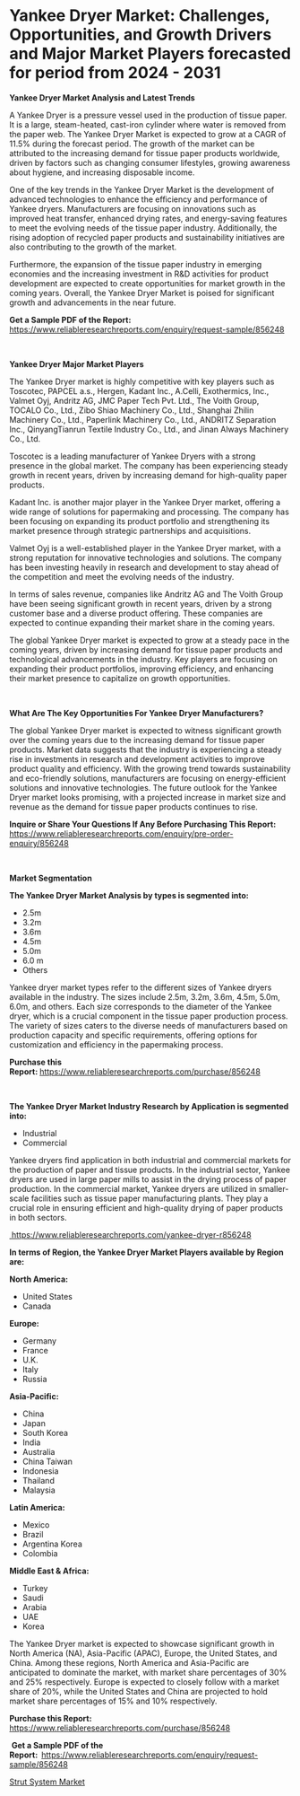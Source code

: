 <p><h1>Yankee Dryer Market: Challenges, Opportunities, and Growth Drivers and Major Market Players forecasted for period from 2024 - 2031</h1></p><p><strong>Yankee Dryer Market Analysis and Latest Trends</strong></p>
<p><p>A Yankee Dryer is a pressure vessel used in the production of tissue paper. It is a large, steam-heated, cast-iron cylinder where water is removed from the paper web. The Yankee Dryer Market is expected to grow at a CAGR of 11.5% during the forecast period. The growth of the market can be attributed to the increasing demand for tissue paper products worldwide, driven by factors such as changing consumer lifestyles, growing awareness about hygiene, and increasing disposable income.</p><p>One of the key trends in the Yankee Dryer Market is the development of advanced technologies to enhance the efficiency and performance of Yankee dryers. Manufacturers are focusing on innovations such as improved heat transfer, enhanced drying rates, and energy-saving features to meet the evolving needs of the tissue paper industry. Additionally, the rising adoption of recycled paper products and sustainability initiatives are also contributing to the growth of the market.</p><p>Furthermore, the expansion of the tissue paper industry in emerging economies and the increasing investment in R&D activities for product development are expected to create opportunities for market growth in the coming years. Overall, the Yankee Dryer Market is poised for significant growth and advancements in the near future.</p></p>
<p><strong>Get a Sample PDF of the Report:&nbsp;</strong> <a href="https://www.reliableresearchreports.com/enquiry/request-sample/856248">https://www.reliableresearchreports.com/enquiry/request-sample/856248</a></p>
<p>&nbsp;</p>
<p><strong>Yankee Dryer Major Market Players</strong></p>
<p><p>The Yankee Dryer market is highly competitive with key players such as Toscotec, PAPCEL a.s., Hergen, Kadant Inc., A.Celli, Exothermics, Inc., Valmet Oyj, Andritz AG, JMC Paper Tech Pvt. Ltd., The Voith Group, TOCALO Co., Ltd., Zibo Shiao Machinery Co., Ltd., Shanghai Zhilin Machinery Co., Ltd., Paperlink Machinery Co., Ltd., ANDRITZ Separation Inc., QinyangTianrun Textile Industry Co., Ltd., and Jinan Always Machinery Co., Ltd.</p><p>Toscotec is a leading manufacturer of Yankee Dryers with a strong presence in the global market. The company has been experiencing steady growth in recent years, driven by increasing demand for high-quality paper products.</p><p>Kadant Inc. is another major player in the Yankee Dryer market, offering a wide range of solutions for papermaking and processing. The company has been focusing on expanding its product portfolio and strengthening its market presence through strategic partnerships and acquisitions.</p><p>Valmet Oyj is a well-established player in the Yankee Dryer market, with a strong reputation for innovative technologies and solutions. The company has been investing heavily in research and development to stay ahead of the competition and meet the evolving needs of the industry.</p><p>In terms of sales revenue, companies like Andritz AG and The Voith Group have been seeing significant growth in recent years, driven by a strong customer base and a diverse product offering. These companies are expected to continue expanding their market share in the coming years.</p><p>The global Yankee Dryer market is expected to grow at a steady pace in the coming years, driven by increasing demand for tissue paper products and technological advancements in the industry. Key players are focusing on expanding their product portfolios, improving efficiency, and enhancing their market presence to capitalize on growth opportunities.</p></p>
<p>&nbsp;</p>
<p><strong>What Are The Key Opportunities For Yankee Dryer Manufacturers?</strong></p>
<p><p>The global Yankee Dryer market is expected to witness significant growth over the coming years due to the increasing demand for tissue paper products. Market data suggests that the industry is experiencing a steady rise in investments in research and development activities to improve product quality and efficiency. With the growing trend towards sustainability and eco-friendly solutions, manufacturers are focusing on energy-efficient solutions and innovative technologies. The future outlook for the Yankee Dryer market looks promising, with a projected increase in market size and revenue as the demand for tissue paper products continues to rise.</p></p>
<p><strong>Inquire or Share Your Questions If Any Before Purchasing This Report:</strong> <a href="https://www.reliableresearchreports.com/enquiry/pre-order-enquiry/856248">https://www.reliableresearchreports.com/enquiry/pre-order-enquiry/856248</a></p>
<p>&nbsp;</p>
<p><strong>Market Segmentation</strong></p>
<p><strong>The Yankee Dryer Market Analysis by types is segmented into:</strong></p>
<p><ul><li>2.5m</li><li>3.2m</li><li>3.6m</li><li>4.5m</li><li>5.0m</li><li>6.0 m</li><li>Others</li></ul></p>
<p><p>Yankee dryer market types refer to the different sizes of Yankee dryers available in the industry. The sizes include 2.5m, 3.2m, 3.6m, 4.5m, 5.0m, 6.0m, and others. Each size corresponds to the diameter of the Yankee dryer, which is a crucial component in the tissue paper production process. The variety of sizes caters to the diverse needs of manufacturers based on production capacity and specific requirements, offering options for customization and efficiency in the papermaking process.</p></p>
<p><strong>Purchase this Report:&nbsp;</strong><a href="https://www.reliableresearchreports.com/purchase/856248">https://www.reliableresearchreports.com/purchase/856248</a></p>
<p>&nbsp;</p>
<p><strong>The Yankee Dryer Market Industry Research by Application is segmented into:</strong></p>
<p><ul><li>Industrial</li><li>Commercial</li></ul></p>
<p><p>Yankee dryers find application in both industrial and commercial markets for the production of paper and tissue products. In the industrial sector, Yankee dryers are used in large paper mills to assist in the drying process of paper production. In the commercial market, Yankee dryers are utilized in smaller-scale facilities such as tissue paper manufacturing plants. They play a crucial role in ensuring efficient and high-quality drying of paper products in both sectors.</p></p>
<p><a href="https://www.reliableresearchreports.com/yankee-dryer-r856248">&nbsp;https://www.reliableresearchreports.com/yankee-dryer-r856248</a></p>
<p><strong>In terms of Region, the Yankee Dryer Market Players available by Region are:</strong></p>
<p>
    <p> <strong> North America: </strong>
        <ul>
            <li>United States</li>
            <li>Canada</li>
        </ul>
        </p> 
    <p> <strong> Europe: </strong>
        <ul>
            <li>Germany</li>
            <li>France</li>
            <li>U.K.</li>
            <li>Italy</li>
            <li>Russia</li>
        </ul>
        </p> 
    <p> <strong> Asia-Pacific: </strong>
        <ul>
            <li>China</li>
            <li>Japan</li>
            <li>South Korea</li>
            <li>India</li>
            <li>Australia</li>
            <li>China Taiwan</li>
            <li>Indonesia</li>
            <li>Thailand</li>
            <li>Malaysia</li>
        </ul>
        </p> 
    <p> <strong> Latin America: </strong>
        <ul>
            <li>Mexico</li>
            <li>Brazil</li>
            <li>Argentina Korea</li>
            <li>Colombia</li>
        </ul>
        </p> 
    <p> <strong> Middle East & Africa: </strong>
        <ul>
            <li>Turkey</li>
            <li>Saudi</li>
            <li>Arabia</li>
            <li>UAE</li>
            <li>Korea</li>
        </ul>
    </p>
    </p>
<p><p>The Yankee Dryer market is expected to showcase significant growth in North America (NA), Asia-Pacific (APAC), Europe, the United States, and China. Among these regions, North America and Asia-Pacific are anticipated to dominate the market, with market share percentages of 30% and 25% respectively. Europe is expected to closely follow with a market share of 20%, while the United States and China are projected to hold market share percentages of 15% and 10% respectively.</p></p>
<p><strong>Purchase this Report: </strong><a href="https://www.reliableresearchreports.com/purchase/856248">https://www.reliableresearchreports.com/purchase/856248</a></p>
<p>&nbsp;<strong>Get a Sample PDF of the Report:&nbsp;&nbsp;</strong><a href="https://www.reliableresearchreports.com/enquiry/request-sample/856248">https://www.reliableresearchreports.com/enquiry/request-sample/856248</a></p>
<p><strong></strong></p>
<p><p><a href="https://github.com/RoccoManning/Market-Research-Report-List-4/blob/main/strut-system-market.md">Strut System Market</a></p></p>
